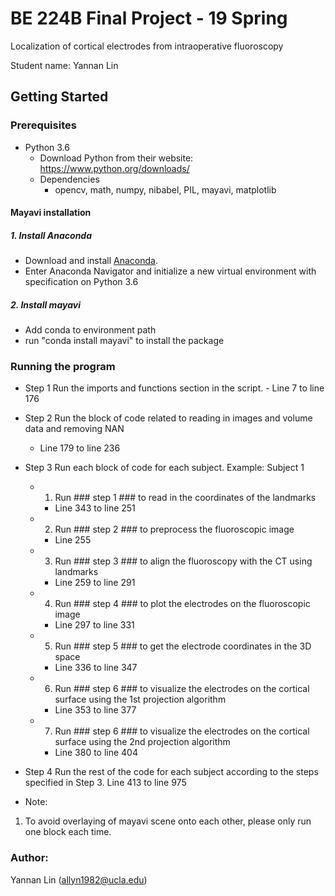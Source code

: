 # BE 224B Final Project - 19 Spring

Localization of cortical electrodes from intraoperative fluoroscopy

Student name: Yannan Lin

## Getting Started

### Prerequisites

- Python 3.6
    - Download Python from their website: https://www.python.org/downloads/
    - Dependencies
        - opencv, math, numpy, nibabel, PIL, mayavi, matplotlib
        
#### Mayavi installation 

##### 1. Install Anaconda
- Download and install [Anaconda](https://www.anaconda.com/download/). 
- Enter Anaconda Navigator and initialize a new virtual environment with specification on Python 3.6
##### 2. Install mayavi
- Add conda to environment path 
- run "conda install mayavi" to install the package

### Running the program
- Step 1
Run the imports and functions section in the script. - Line 7 to line 176

- Step 2
Run the block of code related to reading in images and volume data and removing NAN
    - Line 179 to line 236

- Step 3 
Run each block of code for each subject.
Example: Subject 1
    - 1. Run ### step 1 ### to read in the coordinates of the landmarks 
        - Line 343 to line 251
    - 2. Run ### step 2 ### to preprocess the fluoroscopic image
        - Line 255
    - 3. Run ### step 3 ### to align the fluoroscopy with the CT using landmarks 
        - Line 259 to line 291
    - 4. Run ### step 4 ### to plot the electrodes on the fluoroscopic image 
        - Line 297 to line 331
    - 5. Run ### step 5 ### to get the electrode coordinates in the 3D space 
        - Line 336 to line 347
    - 6. Run ### step 6 ### to visualize the electrodes on the cortical surface using the 1st projection algorithm 
        - Line 353 to line 377
    - 7. Run ### step 6 ### to visualize the electrodes on the cortical surface using the 2nd projection algorithm 
        - Line 380 to line 404
         
- Step 4 
 Run the rest of the code for each subject according to the steps specified in Step 3.
 Line 413 to line 975
  
- Note:
1. To avoid overlaying of mayavi scene onto each other, please only run one block each time.

### Author:
Yannan Lin (allyn1982@ucla.edu)


